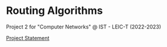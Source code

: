 # Routing Algorithms
Project 2 for "Computer Networks" @ IST - LEIC-T (2022-2023)

[Project Statement](docs/enunciado.pdf)
